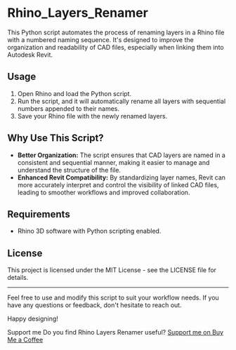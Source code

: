# Rhino_Layers_Renamer

This Python script automates the process of renaming layers in a Rhino file with a numbered naming sequence. It's designed to improve the organization and readability of CAD files, especially when linking them into Autodesk Revit.

## Usage

1. Open Rhino and load the Python script.
2. Run the script, and it will automatically rename all layers with sequential numbers appended to their names.
3. Save your Rhino file with the newly renamed layers.

## Why Use This Script?

- **Better Organization:** The script ensures that CAD layers are named in a consistent and sequential manner, making it easier to manage and understand the structure of the file.
- **Enhanced Revit Compatibility:** By standardizing layer names, Revit can more accurately interpret and control the visibility of linked CAD files, leading to smoother workflows and improved collaboration.

## Requirements

- Rhino 3D software with Python scripting enabled.

## License

This project is licensed under the MIT License - see the LICENSE file for details.

---

Feel free to use and modify this script to suit your workflow needs. If you have any questions or feedback, don't hesitate to reach out.

Happy designing!

Support me
Do you find Rhino Layers Renamer useful?
[Support me on Buy Me a Coffee](https://www.buymeacoffee.com/5JiowuZ)
